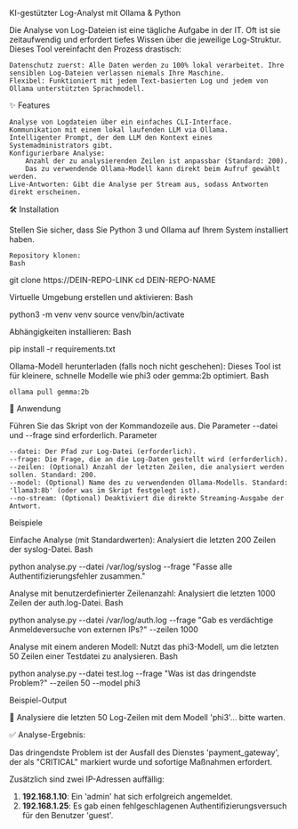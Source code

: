 KI-gestützter Log-Analyst mit Ollama & Python

Die Analyse von Log-Dateien ist eine tägliche Aufgabe in der IT. Oft ist sie zeitaufwendig und erfordert tiefes Wissen über die jeweilige Log-Struktur. Dieses Tool vereinfacht den Prozess drastisch:

    Datenschutz zuerst: Alle Daten werden zu 100% lokal verarbeitet. Ihre sensiblen Log-Dateien verlassen niemals Ihre Maschine.
    Flexibel: Funktioniert mit jedem Text-basierten Log und jedem von Ollama unterstützten Sprachmodell.

✨ Features

    Analyse von Logdateien über ein einfaches CLI-Interface.
    Kommunikation mit einem lokal laufenden LLM via Ollama.
    Intelligenter Prompt, der dem LLM den Kontext eines Systemadministrators gibt.
    Konfigurierbare Analyse:
        Anzahl der zu analysierenden Zeilen ist anpassbar (Standard: 200).
        Das zu verwendende Ollama-Modell kann direkt beim Aufruf gewählt werden.
    Live-Antworten: Gibt die Analyse per Stream aus, sodass Antworten direkt erscheinen.

🛠️ Installation

Stellen Sie sicher, dass Sie Python 3 und Ollama auf Ihrem System installiert haben.

    Repository klonen:
    Bash

git clone https://DEIN-REPO-LINK
cd DEIN-REPO-NAME

Virtuelle Umgebung erstellen und aktivieren:
Bash

python3 -m venv venv
source venv/bin/activate

Abhängigkeiten installieren:
Bash

pip install -r requirements.txt

Ollama-Modell herunterladen (falls noch nicht geschehen):
Dieses Tool ist für kleinere, schnelle Modelle wie phi3 oder gemma:2b optimiert.
Bash

    ollama pull gemma:2b

🚀 Anwendung

Führen Sie das Skript von der Kommandozeile aus. Die Parameter --datei und --frage sind erforderlich.
Parameter

    --datei: Der Pfad zur Log-Datei (erforderlich).
    --frage: Die Frage, die an die Log-Daten gestellt wird (erforderlich).
    --zeilen: (Optional) Anzahl der letzten Zeilen, die analysiert werden sollen. Standard: 200.
    --model: (Optional) Name des zu verwendenden Ollama-Modells. Standard: 'llama3:8b' (oder was im Skript festgelegt ist).
    --no-stream: (Optional) Deaktiviert die direkte Streaming-Ausgabe der Antwort.

Beispiele

Einfache Analyse (mit Standardwerten):
Analysiert die letzten 200 Zeilen der syslog-Datei.
Bash

python analyse.py --datei /var/log/syslog --frage "Fasse alle Authentifizierungsfehler zusammen."

Analyse mit benutzerdefinierter Zeilenanzahl:
Analysiert die letzten 1000 Zeilen der auth.log-Datei.
Bash

python analyse.py --datei /var/log/auth.log --frage "Gab es verdächtige Anmeldeversuche von externen IPs?" --zeilen 1000

Analyse mit einem anderen Modell:
Nutzt das phi3-Modell, um die letzten 50 Zeilen einer Testdatei zu analysieren.
Bash

python analyse.py --datei test.log --frage "Was ist das dringendste Problem?" --zeilen 50 --model phi3

Beispiel-Output

🤖 Analysiere die letzten 50 Log-Zeilen mit dem Modell 'phi3'... bitte warten.

✅ Analyse-Ergebnis:

Das dringendste Problem ist der Ausfall des Dienstes 'payment_gateway', der als "CRITICAL" markiert wurde und sofortige Maßnahmen erfordert.

Zusätzlich sind zwei IP-Adressen auffällig:
1.  **192.168.1.10**: Ein 'admin' hat sich erfolgreich angemeldet.
2.  **192.168.1.25**: Es gab einen fehlgeschlagenen Authentifizierungsversuch für den Benutzer 'guest'.
